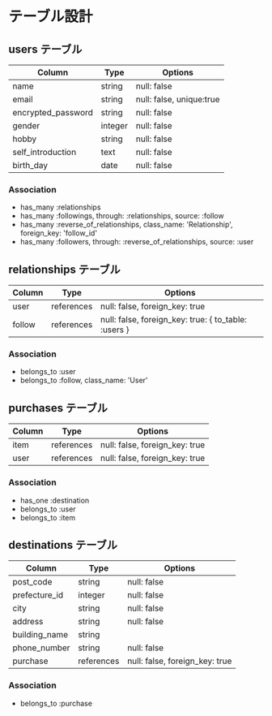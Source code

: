 # テーブル設計

## users テーブル

| Column   | Type   | Options     |
| -------- | ------ | ----------- |
| name     | string | null: false |
| email    | string | null: false, unique:true |
| encrypted_password | string | null: false |
| gender | integer | null: false |
| hobby | string | null: false |
| self_introduction | text | null: false |
| birth_day | date | null: false |
### Association

 - has_many :relationships
 - has_many :followings, through: :relationships, source: :follow
 - has_many :reverse_of_relationships, class_name: 'Relationship', foreign_key:  'follow_id'
 - has_many :followers, through: :reverse_of_relationships, source: :user

## relationships テーブル

| Column | Type   | Options     |
| ------ | ------ | ----------- |
| user | references | null: false, foreign_key: true |
| follow | references | null: false, foreign_key: true: { to_table: :users } |

### Association

 - belongs_to :user
 - belongs_to :follow, class_name: 'User'

## purchases テーブル

| Column | Type       | Options                        |
| ------ | ---------- | ------------------------------ |
| item   | references | null: false, foreign_key: true |
| user   | references | null: false, foreign_key: true |

### Association
- has_one :destination
- belongs_to :user
- belongs_to :item

## destinations テーブル

| Column | Type       | Options                        |
| ------ | ---------- | ------------------------------ |
| post_code   | string | null: false |
| prefecture_id   | integer | null: false |
| city   | string | null: false |
| address   | string | null: false |
| building_name   | string |  
| phone_number   | string | null: false |
| purchase   | references | null: false, foreign_key: true |


### Association

- belongs_to :purchase

